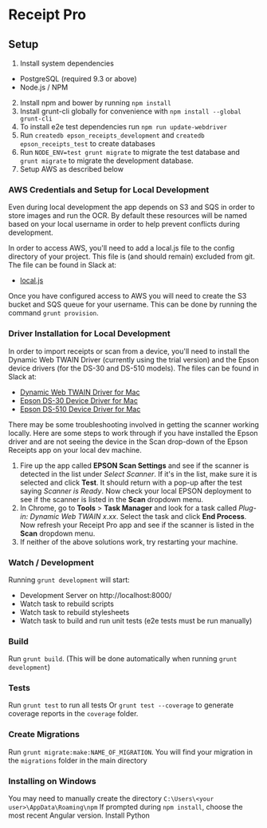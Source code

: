 # Receipt Pro

## Setup

1. Install system dependencies
  - PostgreSQL (required 9.3 or above)
  - Node.js / NPM
2. Install npm and bower by running `npm install`
3. Install grunt-cli globally for convenience with `npm install --global grunt-cli`
4. To install e2e test dependencies run `npm run update-webdriver`
5. Run `createdb epson_receipts_development` and `createdb epson_receipts_test` to create databases
6. Run `NODE_ENV=test grunt migrate` to migrate the test database and
   `grunt migrate` to migrate the development database.
7. Setup AWS as described below

### AWS Credentials and Setup for Local Development

Even during local development the app depends on S3 and SQS in order to store images and run the OCR. By default these resources will be named based on your local username in order to help prevent conflicts during development.

In order to access AWS, you'll need to add a local.js file to the config directory of your project. This file is (and should remain) excluded from git. The file can be found in Slack at:
 - [local.js][1]

Once you have configured access to AWS you will need to create the S3 bucket and SQS queue for your username. This can be done by running the command `grunt provision`.

### Driver Installation for Local Development

In order to import receipts or scan from a device, you'll need to install the Dynamic Web TWAIN Driver (currently using the trial version) and the Epson device drivers (for the DS-30 and DS-510 models). The files can be found in Slack at:
 - [Dynamic Web TWAIN Driver for Mac][2]
 - [Epson DS-30 Device Driver for Mac][3]
 - [Epson DS-510 Device Driver for Mac][4]

There may be some troubleshooting involved in getting the scanner working locally. Here are some steps to work through if you have installed the Epson driver and are not seeing the device in the Scan drop-down of the Epson Receipts app on your local dev machine.

1. Fire up the app called **EPSON Scan Settings** and see if the scanner is detected in the list under *Select Scanner*. If it's in the list, make sure it is selected and click **Test**. It should return with a pop-up after the test saying *Scanner is Ready*. Now check your local EPSON deployment to see if the scanner is listed in the **Scan** dropdown menu.
2. In Chrome, go to **Tools** > **Task Manager** and look for a task called *Plug-in: Dynamic Web TWAIN x.xx*. Select the task and click **End Process**. Now refresh your Receipt Pro app and see if the scanner is listed in the **Scan** dropdown menu.
3. If neither of the above solutions work, try restarting your machine.

### Watch / Development

Running `grunt development` will start:
- Development Server on http://localhost:8000/
- Watch task to rebuild scripts
- Watch task to rebuild stylesheets
- Watch task to build and run unit tests (e2e tests must be run manually)

### Build

Run `grunt build`.
(This will be done automatically when running `grunt development`)

### Tests

Run `grunt test` to run all tests
Or `grunt test --coverage` to generate coverage reports in the `coverage` folder.

### Create Migrations

Run `grunt migrate:make:NAME_OF_MIGRATION`.
You will find your migration in the `migrations` folder in the main
directory


  [1]: https://files.slack.com/files-pri/T024Z5CQB-F029H7KFW/download/local.js
  [2]: https://files.slack.com/files-pri/T024Z5CQB-F0277QMBM/download/dynamicwebtwainmacedition.pkg
  [3]: https://files.slack.com/files-pri/T024Z5CQB-F029ZFH8Y/download/epson15864.dmg
  [4]: https://files.slack.com/files-pri/T024Z5CQB-F027899A2/download/epson15994.dmg

### Installing on Windows
You may need to manually create the directory `C:\Users\<your user>\AppData\Roaming\npm`
If prompted during `npm install`, choose the most recent Angular version.
Install Python